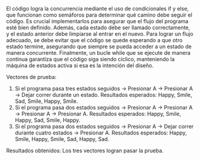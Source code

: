 El código logra la concurrencia mediante el uso de condicionales if y else, que funcionan como semáforos para determinar qué camino debe seguir el código. Es crucial implementarlos para asegurar que el flujo del programa esté bien definido. Además, cada estado debe ser llamado correctamente, y el estado anterior debe limpiarse al entrar en el nuevo. Para lograr un flujo adecuado, se debe evitar que el código se quede esperando a que otro estado termine, asegurando que siempre se pueda acceder a un estado de manera concurrente. Finalmente, un bucle while que se ejecute de manera continua garantiza que el código siga siendo cíclico, manteniendo la máquina de estados activa si esa es la intención del diseño.

Vectores de prueba:
1. Si el programa pasa tres estados seguidos → Presionar A → Presionar A → Dejar correr durante un estado. Resultados esperados: Happy, Smile, Sad, Smile, Happy, Smile.
2. Si el programa pasa dos estados seguidos → Presionar A → Presionar A → Presionar A → Presionar A. Resultados esperados: Happy, Smile, Happy, Sad, Smile, Happy.
3. Si el programa pasa dos estados seguidos → Presionar A → Dejar correr durante cuatro estados → Presionar A. Resultados esperados: Happy, Smile, Happy, Smile, Sad, Happy, Sad.

Resultados obtenidos:
Los tres vectores logran pasar la prueba.

